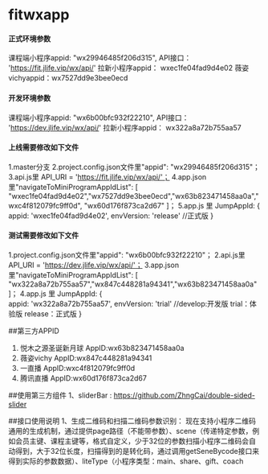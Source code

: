 # fitwxapp

#### 正式环境参数
课程端小程序appid: "wx29946485f206d315",
API接口： 'https://fit.jlife.vip/wx/api/'
拉新小程序appid： wxec1fe04fad9d4e02
薇姿vichyappid：wx7527dd9e3bee0ecd

#### 开发环境参数
课程端小程序appid: "wx6b00bfc932f22210",
API接口： 'https://dev.jlife.vip/wx/api/'
拉新小程序appid： wx322a8a72b755aa57

#### 上线需要修改如下文件
1.master分支
2.project.config.json文件里"appid": "wx29946485f206d315"；
3.api.js里 API_URI = 'https://fit.jlife.vip/wx/api/'；
4.app.json里"navigateToMiniProgramAppIdList": [ "wxec1fe04fad9d4e02","wx7527dd9e3bee0ecd","wx63b823471458aa0a","wxc4f812079fc9ff0d", "wx60d176f873ca2d67" ]；
5.app.js 里 JumpAppId: {          
      appid: 'wxec1fe04fad9d4e02',
      envVersion: 'release' //正式版
    }

#### 测试需要修改如下文件
1.project.config.json文件里"appid": "wx6b00bfc932f22210"；
2.api.js里 API_URI = 'https://dev.jlife.vip/wx/api/'；
3.app.json里"navigateToMiniProgramAppIdList": [ "wx322a8a72b755aa57","wx847c448281a94341","wx63b823471458aa0a" ]；
4.app.js 里 JumpAppId: {          
      appid: 'wx322a8a72b755aa57',
      envVersion: 'trial' //develop:开发版   trial：体验版  release：正式版
    }

##第三方APPID
1. 悦木之源圣诞新月球    AppID:wx63b823471458aa0a
2. 薇姿vichy            AppID:wx847c448281a94341
3. 一直播               AppID:wxc4f812079fc9ff0d
4. 腾讯直播             AppID:wx60d176f873ca2d67

##使用第三方组件
1、sliderBar : https://github.com/ZhngCai/double-sided-slider

##接口使用说明
1、生成二维码和扫描二维码参数识别：
现在支持小程序二维码通用的生成机制，通过提供page路径（不能带参数）、scene（传递特定参数，例如会员主键、课程主键等，格式自定义，少于32位的参数扫描小程序二维码会自动得到，大于32位长度，扫描得到的是转化码，通过调用getSeneBycode接口来得到实际的参数数据）、liteType（小程序类型：main、share、gift、coach



